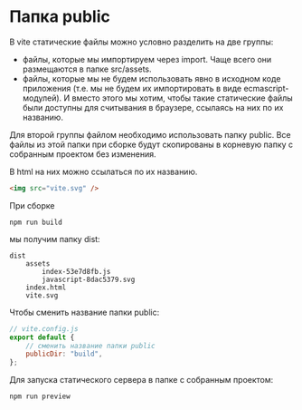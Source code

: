 # Папка public

В vite статические файлы можно условно разделить на две группы:

-   файлы, которые мы импортируем через import. Чаще всего они размещаются в папке src/assets.
-   файлы, которые мы не будем использовать явно в исходном коде приложения (т.е. мы не будем их импортировать в виде ecmascript-модулей). И вместо этого мы хотим, чтобы такие статические файлы были доступны для считывания в браузере, ссылаясь на них по их названию.

Для второй группы файлом необходимо использовать папку public. Все файлы из этой папки при сборке будут скопированы в корневую папку с собранным проектом без изменения.

В html на них можно ссылаться по их названию.

```html
<img src="vite.svg" />
```

При сборке

```
npm run build
```

мы получим папку dist:

```
dist
    assets
        index-53e7d8fb.js
        javascript-8dac5379.svg
    index.html
    vite.svg
```

Чтобы сменить название папки public:

```js
// vite.config.js
export default {
	// сменить название папки public
	publicDir: "build",
};
```

Для запуска статического сервера в папке с собранным проектом:

```
npm run preview
```